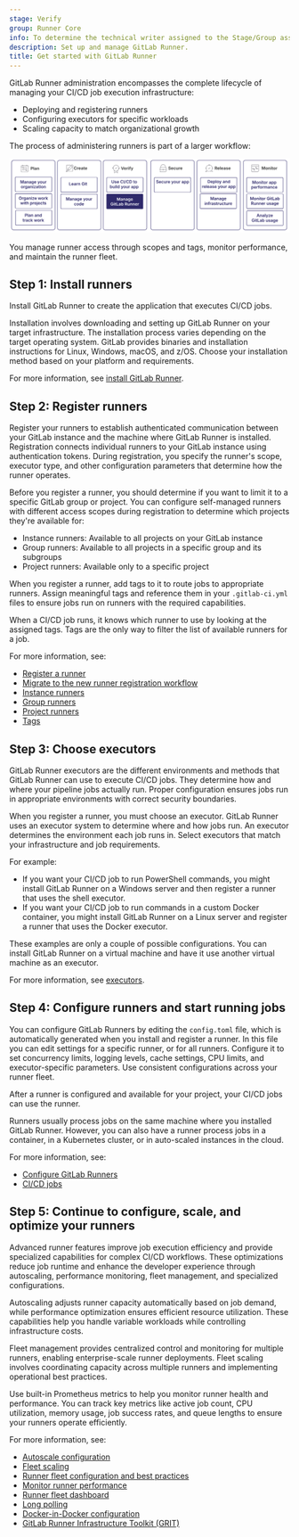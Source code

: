 ```yaml
---
stage: Verify
group: Runner Core
info: To determine the technical writer assigned to the Stage/Group associated with this page, see https://handbook.gitlab.com/handbook/product/ux/technical-writing/#assignments
description: Set up and manage GitLab Runner.
title: Get started with GitLab Runner
---
```


GitLab Runner administration encompasses the complete lifecycle of managing your CI/CD job execution infrastructure:

- Deploying and registering runners
- Configuring executors for specific workloads
- Scaling capacity to match organizational growth

The process of administering runners is part of a larger workflow:

![GitLab workflow of Plan, Create, Verify (including managing runners), Secure, Release, and Monitor.](img/get_started_runner_v18_3.png)

You manage runner access through scopes and tags, monitor performance, and maintain the runner fleet.

## Step 1: Install runners

Install GitLab Runner to create the application that executes CI/CD jobs.

Installation involves downloading and setting up GitLab Runner on your target infrastructure.
The installation process varies depending on the target operating system. GitLab provides binaries
and installation instructions for Linux, Windows, macOS, and z/OS. Choose your installation method
based on your platform and requirements.

For more information, see [install GitLab Runner](https://docs.gitlab.com/runner/install/).

## Step 2: Register runners

Register your runners to establish authenticated communication between your
GitLab instance and the machine where GitLab Runner is installed.
Registration connects individual runners to your GitLab instance using authentication tokens.
During registration, you specify the runner's scope, executor type, and other configuration
parameters that determine how the runner operates.

Before you register a runner, you should determine if you want to limit it to a specific GitLab group or project.
You can configure self-managed runners with different access scopes during registration to determine which projects they're available for:

- Instance runners: Available to all projects on your GitLab instance
- Group runners: Available to all projects in a specific group and its subgroups
- Project runners: Available only to a specific project

When you register a runner, add tags to it
to route jobs to appropriate runners. Assign meaningful tags and reference them
in your `.gitlab-ci.yml` files to ensure jobs run on runners with the required capabilities.

When a CI/CD job runs, it knows which runner to use by looking at the assigned tags.
Tags are the only way to filter the list of available runners for a job.

For more information, see:

- [Register a runner](https://docs.gitlab.com/runner/register/)
- [Migrate to the new runner registration workflow](../../ci/runners/new_creation_workflow.md)
- [Instance runners](../../ci/runners/runners_scope.md#instance-runners)
- [Group runners](../../ci/runners/runners_scope.md#group-runners)
- [Project runners](../../ci/runners/runners_scope.md#project-runners)
- [Tags](../../ci/yaml/_index.md#tags)

## Step 3: Choose executors

GitLab Runner executors are the different environments and methods that GitLab Runner can use to execute CI/CD jobs.
They determine how and where your pipeline jobs actually run. Proper configuration ensures jobs run in appropriate
environments with correct security boundaries.

When you register a runner, you must choose an executor.
GitLab Runner uses an executor system to determine where and how jobs run.
An executor determines the environment each job runs in.
Select executors that match your infrastructure and job requirements.

For example:

- If you want your CI/CD job to run PowerShell commands, you might install GitLab
  Runner on a Windows server and then register a runner that uses the shell executor.
- If you want your CI/CD job to run commands in a custom Docker container,
  you might install GitLab Runner on a Linux server and register a runner that uses
  the Docker executor.

These examples are only a couple of possible configurations. You can install GitLab Runner
on a virtual machine and have it use another virtual machine as an executor.

For more information, see [executors](https://docs.gitlab.com/runner/executors/).

## Step 4: Configure runners and start running jobs

You can configure GitLab Runners by editing the `config.toml` file,
which is automatically generated when you install and register a runner.
In this file you can edit settings for a specific runner, or for all runners.
Configure it to set concurrency limits, logging levels, cache settings, CPU limits, and executor-specific parameters.
Use consistent configurations across your runner fleet.

After a runner is configured and available for your project, your CI/CD jobs can use the runner.

Runners usually process jobs on the same machine where you installed GitLab Runner.
However, you can also have a runner process jobs in a container,
in a Kubernetes cluster, or in auto-scaled instances in the cloud.

For more information, see:

- [Configure GitLab Runners](https://docs.gitlab.com/runner/configuration/advanced-configuration/)
- [CI/CD jobs](../../ci/jobs/_index.md)

## Step 5: Continue to configure, scale, and optimize your runners

Advanced runner features improve job execution efficiency and provide specialized capabilities for complex CI/CD workflows.
These optimizations reduce job runtime and enhance the developer experience through autoscaling, performance monitoring,
fleet management, and specialized configurations.

Autoscaling adjusts runner capacity automatically based on job demand, while performance optimization ensures efficient resource utilization.
These capabilities help you handle variable workloads while controlling infrastructure costs.

Fleet management provides centralized control and monitoring for multiple runners, enabling enterprise-scale runner deployments. Fleet scaling involves coordinating capacity across multiple runners and implementing operational best practices.

Use built-in Prometheus metrics to help you monitor runner health and performance.
You can track key metrics like active job count, CPU utilization, memory usage, job success rates,
and queue lengths to ensure your runners operate efficiently.

For more information, see:

- [Autoscale configuration](https://docs.gitlab.com/runner/runner_autoscale/)
- [Fleet scaling](https://docs.gitlab.com/runner/fleet_scaling/)
- [Runner fleet configuration and best practices](../../topics/runner_fleet_design_guides/_index.md)
- [Monitor runner performance](https://docs.gitlab.com/runner/monitoring/)
- [Runner fleet dashboard](../../ci/runners/runner_fleet_dashboard.md)
- [Long polling](../../ci/runners/long_polling.md)
- [Docker-in-Docker configuration](https://docs.gitlab.com/runner/executors/docker/)
- [GitLab Runner Infrastructure Toolkit (GRIT)](https://gitlab.com/gitlab-org/ci-cd/runner-tools/grit)
